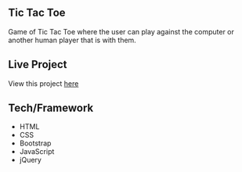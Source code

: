 ## Tic Tac Toe
Game of Tic Tac Toe where the user can play against the computer or another human player that is with them.

## Live Project
View this project [here](https://codepen.io/aaronmassey/full/vmMQQK/)

## Tech/Framework
* HTML
* CSS
* Bootstrap
* JavaScript
* jQuery
